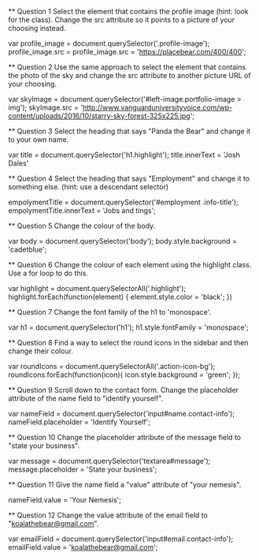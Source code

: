 ** Question 1
Select the element that contains the profile image (hint: look for the class). Change the src attribute so it points to a picture of your choosing instead.

var profile_image = document.querySelector('.profile-image');
profile_image.src = profile_image.src = 'https://placebear.com/400/400';


** Question 2
Use the same approach to select the element that contains the photo of the sky and change the src attribute to another picture URL of your choosing.

var skyImage = document.querySelector('#left-image.portfolio-image > img');
skyImage.src = 'http://www.vanguarduniversityvoice.com/wp-content/uploads/2016/10/starry-sky-forest-325x225.jpg';


** Question 3
Select the heading that says "Panda the Bear" and change it to your own name.

var title = document.querySelector('h1.highlight');
title.innerText = 'Josh Dales'


** Question 4
Select the heading that says "Employment" and change it to something else. (hint: use a descendant selector)

empolymentTitle = document.querySelector('#employment .info-title');
empolymentTitle.innerText = 'Jobs and tings';


** Question 5
Change the colour of the body.

var body = document.querySelector('body');
body.style.background = 'cadetblue';


** Question 6
Change the colour of each element using the highlight class. Use a for loop to do this.

var highlight = document.querySelectorAll('.highlight');
highlight.forEach(function(element) {
    element.style.color = 'black';
})


** Question 7
Change the font family of the h1 to 'monospace'.

var h1 = document.querySelector('h1');
h1.style.fontFamily = 'monospace';


** Question 8
Find a way to select the round icons in the sidebar and then change their colour.

var roundIcons = document.querySelectorAll('.action-icon-bg');
roundIcons.forEach(function(icon){
    icon.style.background = 'green';
});


** Question 9
Scroll down to the contact form. Change the placeholder attribute of the name field to "identify yourself".

var nameField = document.querySelector('input#name.contact-info');
nameField.placeholder = 'Identify Yourself';


** Question 10
Change the placeholder attribute of the message field to "state your business".

var message = document.querySelector('textarea#message');
message.placeholder = 'State your business';


** Question 11
Give the name field a "value" attribute of "your nemesis".

nameField.value = 'Your Nemesis';


** Question 12
Change the value attribute of the email field to "koalathebear@gmail.com".

var emailField = document.querySelector('input#email.contact-info');
emailField.value = 'koalathebear@gmail.com';
